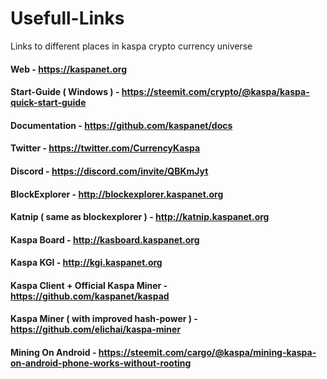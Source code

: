 # Usefull-Links
Links to different places in kaspa crypto currency universe 

#### Web - https://kaspanet.org 
#### Start-Guide ( Windows ) - https://steemit.com/crypto/@kaspa/kaspa-quick-start-guide 
#### Documentation - https://github.com/kaspanet/docs 
#### Twitter - https://twitter.com/CurrencyKaspa 
#### Discord - https://discord.com/invite/QBKmJyt 
#### BlockExplorer - http://blockexplorer.kaspanet.org
#### Katnip ( same as blockexplorer ) - http://katnip.kaspanet.org
#### Kaspa Board - http://kasboard.kaspanet.org
#### Kaspa KGI -  http://kgi.kaspanet.org
#### Kaspa Client + Official Kaspa Miner - https://github.com/kaspanet/kaspad
#### Kaspa Miner ( with improved hash-power )  - https://github.com/elichai/kaspa-miner 
#### Mining On Android - https://steemit.com/cargo/@kaspa/mining-kaspa-on-android-phone-works-without-rooting
